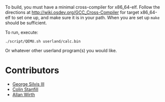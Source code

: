 To build, you must have a minimal cross-compiler for x86_64-elf. Follow the 
directions at http://wiki.osdev.org/GCC_Cross-Compiler for target x86_64-elf to set 
one up, and make sure it is in your path. When you are set up `make` should be 
sufficient.

To run, execute:

    ./script/QEMU.sh userland/calc.bin

Or whatever other userland program(s) you would like.

# Contributors

- [George Silvis III](https://github.com/gsilvis)
- [Colin Stanfill](https://github.com/cstanfill)
- [Allan Wirth](https://github.com/allanlw)
